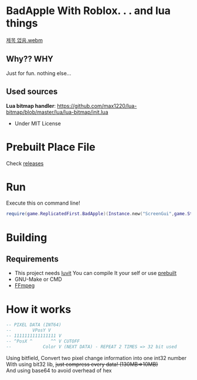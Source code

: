 
# BadApple With Roblox. . . and lua things

[제목 없음.webm](https://user-images.githubusercontent.com/46598063/202782654-1e234f85-bcd5-422c-b1bf-cdb6ca0e2185.webm)

## Why?? WHY

Just for fun. nothing else...  

## Used sources

**Lua bitmap handler**: https://github.com/max1220/lua-bitmap/blob/master/lua/lua-bitmap/init.lua  
 + Under MIT License

# Prebuilt Place File

Check [releases](https://github.com/qwreey75/badappleInRblx/releases)

# Run

Execute this on command line!
```lua
require(game.ReplicatedFirst.BadApple)(Instance.new("ScreenGui",game.StarterGui))
```

# Building

## Requirements

 + This project needs [luvit](https://github.com/luvit/luvit) You can compile It your self or use [prebuilt](https://github.com/truemedian/luvit-bin)
 + GNU-Make or CMD
 + [FFmpeg](https://ffmpeg.org/)

# How it works

```lua
-- PIXEL DATA (INT64)
--        VPosY V
-- 1111111111111111 V
-- ^PosX ^       ^^ V CUTOFF
--            Color V (NEXT DATA) - REPEAT 2 TIMES => 32 bit used
```

Using bitfield, Convert two pixel change information into one int32 number  
With using bit32 lib, ~~just compress every data! (130MB=>10MB)~~  
And using base64 to avoid overhead of hex
